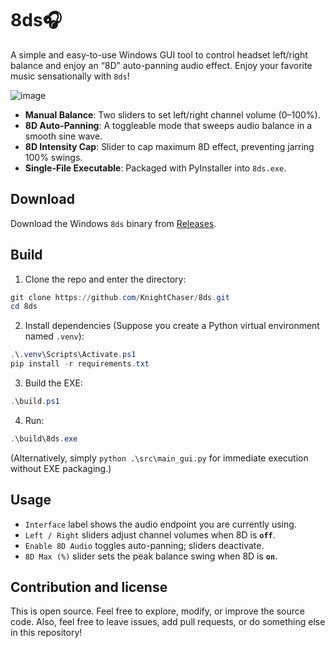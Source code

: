 # 8ds🎧

A simple and easy-to-use Windows GUI tool to control headset left/right balance and enjoy an “8D” auto-panning audio effect. Enjoy your favorite music sensationally with `8ds`!

![image](https://github.com/user-attachments/assets/846c84d0-cf16-405d-a1f7-003f795e3c00)

- **Manual Balance**: Two sliders to set left/right channel volume (0–100%).
- **8D Auto-Panning**: A toggleable mode that sweeps audio balance in a smooth sine wave.
- **8D Intensity Cap**: Slider to cap maximum 8D effect, preventing jarring 100% swings.
- **Single-File Executable**: Packaged with PyInstaller into `8ds.exe`.

## Download
Download the Windows `8ds` binary from [Releases](https://github.com/KnightChaser/8ds/releases).

## Build

1. Clone the repo and enter the directory:
```powershell
git clone https://github.com/KnightChaser/8ds.git
cd 8ds
```

2. Install dependencies (Suppose you create a Python virtual environment named `.venv`):
```powershell
.\.venv\Scripts\Activate.ps1
pip install -r requirements.txt
```
3. Build the EXE:
```powershell
.\build.ps1
```

4. Run:
```powershell
.\build\8ds.exe
```
(Alternatively, simply `python .\src\main_gui.py` for immediate execution without EXE packaging.)

## Usage

* `Interface` label shows the audio endpoint you are currently using.
* `Left / Right` sliders adjust channel volumes when 8D is **`off`**.
* `Enable 8D Audio` toggles auto-panning; sliders deactivate.
* `8D Max (%)` slider sets the peak balance swing when 8D is **`on`**.

## Contribution and license

This is open source. Feel free to explore, modify, or improve the source code.
Also, feel free to leave issues, add pull requests, or do something else in this repository!
